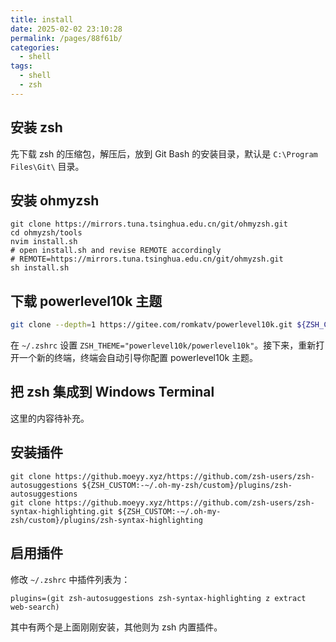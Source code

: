 ```yaml
---
title: install
date: 2025-02-02 23:10:28
permalink: /pages/88f61b/
categories: 
  - shell
tags: 
  - shell
  - zsh
---
```

## 安装 zsh

先下载 zsh 的压缩包，解压后，放到 Git Bash 的安装目录，默认是 `C:\Program Files\Git\` 目录。

## 安装 ohmyzsh

```pwsh
git clone https://mirrors.tuna.tsinghua.edu.cn/git/ohmyzsh.git
cd ohmyzsh/tools
nvim install.sh
# open install.sh and revise REMOTE accordingly
# REMOTE=https://mirrors.tuna.tsinghua.edu.cn/git/ohmyzsh.git
sh install.sh
```

## 下载 powerlevel10k 主题

```zsh
git clone --depth=1 https://gitee.com/romkatv/powerlevel10k.git ${ZSH_CUSTOM:-$HOME/.oh-my-zsh/custom}/themes/powerlevel10k
```

在 `~/.zshrc` 设置 `ZSH_THEME="powerlevel10k/powerlevel10k"`。接下来，重新打开一个新的终端，终端会自动引导你配置 powerlevel10k 主题。

## 把 zsh 集成到 Windows Terminal

这里的内容待补充。

## 安装插件

```
git clone https://github.moeyy.xyz/https://github.com/zsh-users/zsh-autosuggestions ${ZSH_CUSTOM:-~/.oh-my-zsh/custom}/plugins/zsh-autosuggestions
git clone https://github.moeyy.xyz/https://github.com/zsh-users/zsh-syntax-highlighting.git ${ZSH_CUSTOM:-~/.oh-my-zsh/custom}/plugins/zsh-syntax-highlighting
```

## 启用插件

修改 `~/.zshrc` 中插件列表为：

```zshrc
plugins=(git zsh-autosuggestions zsh-syntax-highlighting z extract web-search)
```

其中有两个是上面刚刚安装，其他则为 zsh 内置插件。
